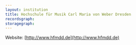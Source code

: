```yaml
---
layout: institution
title: Hochschule für Musik Carl Maria von Weber Dresden
recordsgraph: 
storagegraph: 
---
```


Website: [http://www.hfmdd.de](http://www.hfmdd.de)
